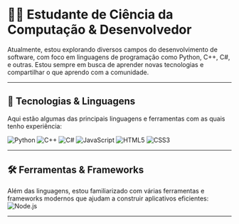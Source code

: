 # 👨‍💻 Estudante de Ciência da Computação & Desenvolvedor

Atualmente, estou explorando diversos campos do desenvolvimento de software, com foco em linguagens de programação como Python, C++, C#, e outras. Estou sempre em busca de aprender novas tecnologias e compartilhar o que aprendo com a comunidade.

---

## 🧠 Tecnologias & Linguagens

Aqui estão algumas das principais linguagens e ferramentas com as quais tenho experiência:

 ![Python](https://img.shields.io/badge/-Python-3776AB?style=flat&logo=python&logoColor=white) ![C++](https://img.shields.io/badge/-C++-00599C?style=flat&logo=c%2B%2B&logoColor=white)
![C#](https://img.shields.io/badge/-C%23-239120?style=flat&logo=c%23&logoColor=white) ![JavaScript](https://img.shields.io/badge/-JavaScript-FFD700?style=flat&logo=javascript&logoColor=black) ![HTML5](https://img.shields.io/badge/-HTML5-E34F26?style=flat&logo=html5&logoColor=white) ![CSS3](https://img.shields.io/badge/-CSS3-1572B6?style=flat&logo=css3&logoColor=white)

---

## 🛠️ Ferramentas & Frameworks

Além das linguagens, estou familiarizado com várias ferramentas e frameworks modernos que ajudam a construir aplicativos eficientes:
![Node.js](https://img.shields.io/badge/-Node.js-339933?style=flat&logo=node.js&logoColor=white)

---




